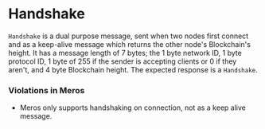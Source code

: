 # Handshake

`Handshake` is a dual purpose message, sent when two nodes first connect and as a keep-alive message which returns the other node's Blockchain's height. It has a message length of 7 bytes; the 1 byte network ID, 1 byte protocol ID, 1 byte of 255 if the sender is accepting clients or 0 if they aren't, and 4 byte Blockchain height. The expected response is a `Handshake`.

### Violations in Meros

- Meros only supports handshaking on connection, not as a keep alive message.
